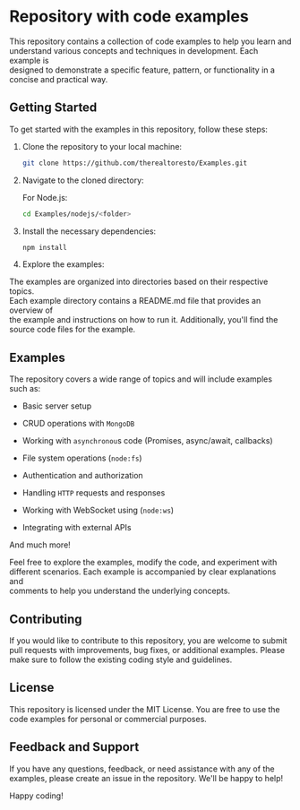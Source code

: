 # Repository with code examples

This repository contains a collection of code examples to help you learn and \
understand various concepts and techniques in development. Each example is \
designed to demonstrate a specific feature, pattern, or functionality in a \
concise and practical way.

## Getting Started

To get started with the examples in this repository, follow these steps:

1. Clone the repository to your local machine:

    ```bash
    git clone https://github.com/therealtoresto/Examples.git
    ```

2. Navigate to the cloned directory:

    For Node.js:

    ```bash
    cd Examples/nodejs/<folder>
    ```

3. Install the necessary dependencies:

    ``` bash
    npm install
    ```

4. Explore the examples:

The examples are organized into directories based on their respective topics. \
Each example directory contains a README.md file that provides an overview of \
the example and instructions on how to run it. Additionally, you'll find the \
source code files for the example.

## Examples

The repository covers a wide range of topics and will include examples such as:

- Basic server setup

- CRUD operations with `MongoDB`

- Working with `asynchronou`s code (Promises, async/await, callbacks)

- File system operations (`node:fs`)

- Authentication and authorization

- Handling `HTTP` requests and responses

- Working with WebSocket using (`node:ws`)

- Integrating with external APIs

And much more!

Feel free to explore the examples, modify the code, and experiment with \
different scenarios. Each example is accompanied by clear explanations and \
comments to help you understand the underlying concepts.

## Contributing

If you would like to contribute to this repository, you are welcome to submit \
pull requests with improvements, bug fixes, or additional examples. Please \
make sure to follow the existing coding style and guidelines.

## License

This repository is licensed under the MIT License. You are free to use the \
code examples for personal or commercial purposes.

## Feedback and Support

If you have any questions, feedback, or need assistance with any of the \
examples, please create an issue in the repository. We'll be happy to help!

Happy coding!
